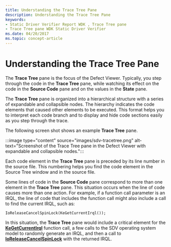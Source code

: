 ```yaml
---
title: Understanding the Trace Tree Pane
description: Understanding the Trace Tree Pane
keywords:
- Static Driver Verifier Report WDK , Trace Tree pane
- Trace Tree pane WDK Static Driver Verifier
ms.date: 04/20/2017
ms.topic: concept-article
---
```


# Understanding the Trace Tree Pane

The **Trace Tree** pane is the focus of the Defect Viewer. Typically, you step through the code in the **Trace Tree** pane, while watching its effect on the code in the **Source Code** pane and on the values in the **State** pane.

The **Trace Tree** pane is organized into a hierarchical structure with a series of expandable and collapsible nodes. The hierarchy indicates the code elements that caused other elements to be executed. This format helps you to interpret each code branch and to display and hide code sections easily as you step through the trace.

The following screen shot shows an example **Trace Tree** pane.

:::image type="content" source="images/sdv-tracetree.png" alt-text="Screenshot of the Trace Tree pane in the Defect Viewer with expandable and collapsible nodes.":::

Each code element in the **Trace Tree** pane is preceded by its line number in the source file. This numbering helps you find the code element in the Source Tree window and in the source file.

Some lines of code in the **Source Code** pane correspond to more than one element in the **Trace Tree** pane. This situation occurs when the line of code causes more than one action. For example, if a function call parameter is an IRQL, the line of code that includes the function call might also include a call to find the current IRQL, such as:

```
IoReleaseCancelSpinLock(KeGetCurrentIrql());
```

In this situation, the **Trace Tree** pane would include a critical element for the [**KeGetCurrentIrql**](/windows-hardware/drivers/ddi/wdm/nf-wdm-kegetcurrentirql) function call, a few calls to the SDV operating system model to randomly generate an IRQL, and then a call to [**IoReleaseCancelSpinLock**](/previous-versions/windows/hardware/drivers/ff549550(v=vs.85)) with the returned IRQL.

